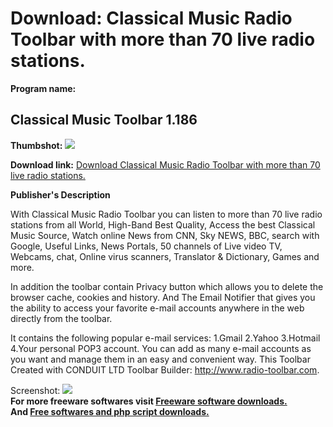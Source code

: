 # Download: Classical Music Radio Toolbar with more than 70 live radio stations.

**Program name:**

## Classical Music Toolbar 1.186

  
**Thumbshot:** ![](http://www.freewarefiles.com/screenshot/classicalmusicbar_md.jpg)   
  
**Download link:** [Download Classical Music Radio Toolbar with more than 70 live radio stations.](http://freesoftwares.boysofts.com/Classical-Music-Toolbar_program_41983.html)  
  


**Publisher's Description**  
  


With Classical Music Radio Toolbar you can listen to more than 70 live radio stations from all World, High-Band Best Quality, Access the best Classical Music Source, Watch online News from CNN, Sky NEWS, BBC, search with Google, Useful Links, News Portals, 50 channels of Live video TV, Webcams, chat, Online virus scanners, Translator & Dictionary, Games and more. 

In addition the toolbar contain Privacy button which allows you to delete the browser cache, cookies and history. And The Email Notifier that gives you the ability to access your favorite e-mail accounts anywhere in the web directly from the toolbar. 

It contains the following popular e-mail services: 1.Gmail 2.Yahoo 3.Hotmail 4.Your personal POP3 account. You can add as many e-mail accounts as you want and manage them in an easy and convenient way. This Toolbar Created with CONDUIT LTD Toolbar Builder: http://www.radio-toolbar.com. 

  
  
Screenshot: ![](http://www.freewarefiles.com/screenshot/classicalmusicbar.jpg)   
**For more freeware softwares visit [Freeware software downloads.](http://freesoftwares.boysofts.com/)**   
**And [Free softwares and php script downloads.](http://www.boysofts.com/)**
